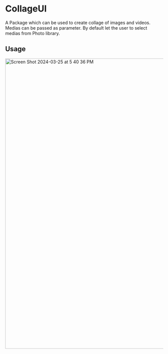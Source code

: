 # CollageUI

A Package which can be used to create collage of images and videos. Medias can be passed as parameter. By default let the user to select medias from Photo library.

## Usage

<img width="926" alt="Screen Shot 2024-03-25 at 5 40 36 PM" src="https://github.com/prakashojha/CollageUI/assets/8487111/1af88116-81d1-4fde-a475-e64d5a197877">

<img width = 400 scr="https://github.com/prakashojha/CollageUI/assets/8487111/05f9dc27-dc43-4e81-82be-05078e654833">
